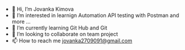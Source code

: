 - 👋 Hi, I’m Jovanka Kimova
- 👀 I’m interested in learnign Automation API testing with Postman and more ...
- 🌱 I’m currently learning Git Hub and Git
- 💞️ I’m looking to collaborate on team project 
- 📫 How to reach me jovanka2709091@gmail.com

<!---
kimovajov/kimovajov is a ✨ special ✨ repository because its `README.md` (this file) appears on your GitHub profile.
You can click the Preview link to take a look at your changes.
--->

